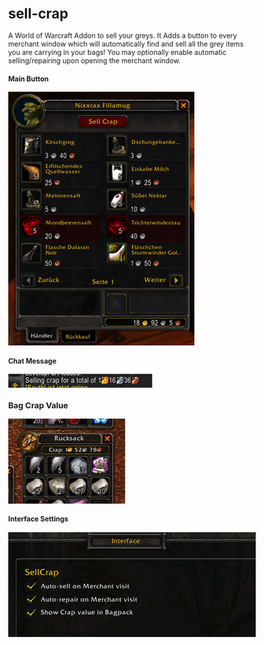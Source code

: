# sell-crap
A World of Warcraft Addon to sell your greys.
It Adds a button to every merchant window which will automatically find and sell all the grey items you are carrying in your bags!
You may optionally enable automatic selling/repairing upon opening the merchant window.

#### Main Button
![Alt text](exampleImages/sell-crap-button.png)

#### Chat Message
![Alt text](exampleImages/chat-message.png)

### Bag Crap Value
![Alt text](exampleImages/bag-crapValue.png)

#### Interface Settings
![Alt text](exampleImages/interface-settings.png)